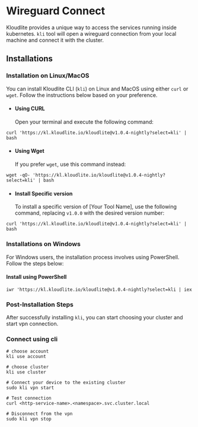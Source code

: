 # Wireguard Connect

Kloudlite provides a unique way to access the services running inside kubernetes. `kli` tool will open a wireguard connection from your local machine and connect it with the cluster.

## Installations

### Installation on Linux/MacOS

You can install Kloudlite CLI (`kli`) on Linux and MacOS using either `curl` or `wget`. Follow the instructions below based on your preference.

*   #### Using CURL

    Open your terminal and execute the following command:

```
curl 'https://kl.kloudlite.io/kloudlite@v1.0.4-nightly?select=kli' | bash
```

*   #### Using Wget

    If you prefer `wget`, use this command instead:

```
wget -qO- 'https://kl.kloudlite.io/kloudlite@v1.0.4-nightly?select=kli' | bash
```

*   #### Install Specific version&#x20;

    To install a specific version of \[Your Tool Name], use the following command, replacing `v1.0.0` with the desired version number:

```
curl 'https://kl.kloudlite.io/kloudlite@v1.0.4-nightly?select=kli' | bash
```

### Installations on Windows

For Windows users, the installation process involves using PowerShell. Follow the steps below:

#### Install using PowerShell

```
iwr 'https://kl.kloudlite.io/kloudlite@v1.0.4-nightly?select=kli | iex
```

### Post-Installation Steps

After successfully installing `kli`, you can start choosing your cluster and start vpn connection.

### Connect using cli

```
# choose account
kli use account

# choose cluster
kli use cluster

# Connect your device to the existing cluster
sudo kli vpn start

# Test connection
curl <http-service-name>.<namespace>.svc.cluster.local

# Disconnect from the vpn
sudo kli vpn stop
```



